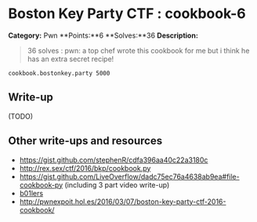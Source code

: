# Boston Key Party CTF : cookbook-6

**Category:** Pwn
**Points:**6
**Solves:**36
**Description:**

> 36 solves : pwn: a top chef wrote this cookbook for me but i think he has an extra secret recipe!

`cookbook.bostonkey.party 5000`


## Write-up

(TODO)

## Other write-ups and resources

* <https://gist.github.com/stephenR/cdfa396aa40c22a3180c> 
* <http://rex.sex/ctf/2016/bkp/cookbook.py>
* <https://gist.github.com/LiveOverflow/dadc75ec76a4638ab9ea#file-cookbook-py> (including 3 part video write-up)
* [b01lers](https://b01lers.net/challenges/Boston%20Key%20Party%202016/Cookbook/95/)
* <http://pwnexpoit.hol.es/2016/03/07/boston-key-party-ctf-2016-cookbook/>
